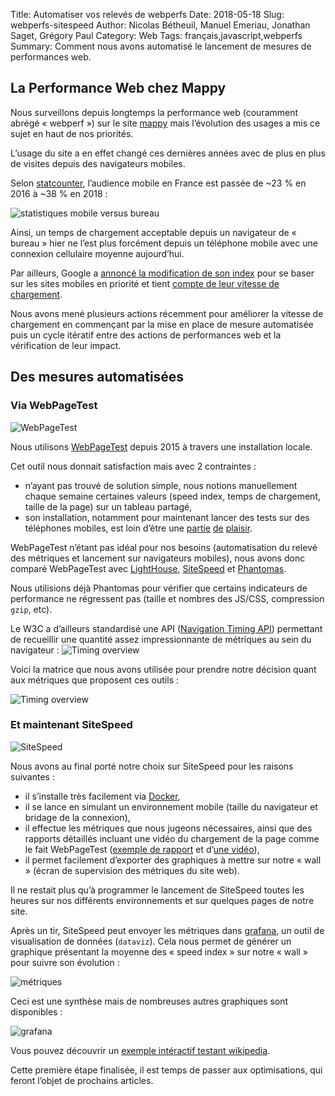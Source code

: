 Title: Automatiser vos relevés de webperfs
Date: 2018-05-18
Slug: webperfs-sitespeed
Author: Nicolas Bétheuil, Manuel Emeriau, Jonathan Saget, Grégory Paul
Category: Web
Tags: français,javascript,webperfs
Summary: Comment nous avons automatisé le lancement de mesures de performances web.

## La Performance Web chez Mappy

Nous surveillons depuis longtemps la performance web (couramment abrégé « webperf ») sur le site [mappy](https://fr.mappy.com/) mais l’évolution des usages a mis ce sujet en haut de nos priorités.

L’usage du site a en effet changé ces dernières années avec de plus en plus de visites depuis des navigateurs mobiles.

Selon [statcounter](http://gs.statcounter.com/platform-market-share/desktop-mobile/france/#yearly-2016-2018), l’audience mobile en France est passée de ~23 % en 2016 à ~38 % en 2018 :

![statistiques mobile versus bureau](images/web/webperfs/stats-mobile-2018.png)

Ainsi, un temps de chargement acceptable depuis un navigateur de « bureau » hier ne l’est plus forcément depuis un téléphone mobile avec une connexion cellulaire moyenne aujourd’hui.

Par ailleurs, Google a [annoncé la modification de son index](https://webmasters.googleblog.com/2016/11/mobile-first-indexing.html) pour se baser sur les sites mobiles en priorité et tient [compte de leur vitesse de chargement](https://webmasters.googleblog.com/2018/01/using-page-speed-in-mobile-search.html).

Nous avons mené plusieurs actions récemment pour améliorer la vitesse de chargement en commençant par la mise en place de mesure automatisée puis un cycle itératif entre des actions de performances web et la vérification de leur impact.

## Des mesures automatisées

### Via WebPageTest

![WebPageTest](images/web/webperfs/webpagetest.png)

Nous utilisons [WebPageTest](https://www.webpagetest.org) depuis 2015 à travers une installation locale.

Cet outil nous donnait satisfaction mais avec 2 contraintes :

 - n’ayant pas trouvé de solution simple, nous notions manuellement chaque semaine certaines valeurs (speed index, temps de chargement, taille de la page) sur un tableau partagé,
 - son installation, notamment pour maintenant lancer des tests sur des téléphones mobiles, est loin d’être une [partie](https://github.com/WPO-Foundation/webpagetest-docs/blob/master/user/Private%20Instances/README.md) [de](https://sites.google.com/a/webpagetest.org/docs/private-instances/locations) [plaisir](https://github.com/WPO-Foundation/webpagetest-docs/blob/master/user/Private%20Instances/wptdriver.md).

WebPageTest n’étant pas idéal pour nos besoins (automatisation du relevé des métriques et lancement sur navigateurs mobiles), nous avons donc comparé WebPageTest avec [LightHouse](https://developers.google.com/web/tools/lighthouse/), [SiteSpeed](https://www.sitespeed.io/) et [Phantomas](https://www.npmjs.com/package/phantomas).

Nous utilisions déjà Phantomas pour vérifier que certains indicateurs de performance ne régressent pas (taille et nombres des JS/CSS, compression `gzip`, etc).

Le W3C a d’ailleurs standardisé une API ([Navigation Timing API](https://www.w3.org/TR/navigation-timing/#process)) permettant de recueillir une quantité assez impressionnante de métriques au sein du navigateur :
![Timing overview](images/web/webperfs/timing-overview.png)

Voici la matrice que nous avons utilisée pour prendre notre décision quant aux métriques que proposent ces outils :

![Timing overview](images/web/webperfs/decision-matrix.png)


### Et maintenant SiteSpeed

![SiteSpeed](images/web/webperfs/sitespeed.png)

Nous avons au final porté notre choix sur SiteSpeed pour les raisons suivantes :

 - il s’installe très facilement via [Docker](https://www.sitespeed.io/documentation/sitespeed.io/installation/#docker),
 - il se lance en simulant un environnement mobile (taille du navigateur et bridage de la connexion),
 - il effectue les métriques que nous jugeons nécessaires, ainsi que des rapports détaillés incluant une vidéo du chargement de la page comme le fait WebPageTest ([exemple de rapport](https://examples.sitespeed.io/6.0/2017-11-23-23-43-35/) et d’[une vidéo](https://examples.sitespeed.io/6.0/2017-11-23-23-43-35/pages/en.wikipedia.org/wiki/Main_Page/index.html#browsertime)),
 - il permet facilement d’exporter des graphiques à mettre sur notre « wall » (écran de supervision des métriques du site web).

Il ne restait plus qu’à programmer le lancement de SiteSpeed toutes les heures sur nos différents environnements et sur quelques pages de notre site.


Après un tir, SiteSpeed peut envoyer les métriques dans [grafana](https://grafana.com/), un outil de visualisation de données (`dataviz`).
Cela nous permet de générer un graphique présentant la moyenne des « speed index » sur notre « wall » pour suivre son évolution :

![métriques](images/web/webperfs/wall.png)

Ceci est une synthèse mais de nombreuses autres graphiques sont disponibles :

![grafana](images/web/webperfs/grafana.png)

Vous pouvez découvrir un [exemple intéractif testant wikipedia](https://dashboard.sitespeed.io/d/000000043/page-summary?orgId=1).


Cette première étape finalisée, il est temps de passer aux optimisations, qui feront l’objet de prochains articles.
